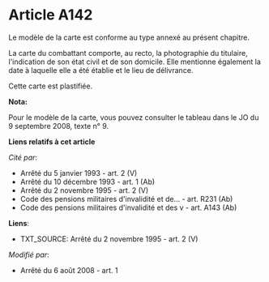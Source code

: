 # Article A142

Le modèle de la carte est conforme au type annexé au présent chapitre. 

La carte du combattant comporte, au recto, la photographie du titulaire, l'indication de son état civil et de son domicile.
Elle mentionne également la date à laquelle elle a été établie et le lieu de délivrance. 

Cette carte est plastifiée.

**Nota:**

Pour le modèle de la carte, vous pouvez consulter le tableau dans le JO du 9 septembre 2008, texte n° 9.

**Liens relatifs à cet article**

_Cité par_:

  - Arrêté du 5 janvier 1993 - art. 2 (V)
  - Arrêté du 10 décembre 1993 - art. 1 (Ab)
  - Arrêté du 2 novembre 1995 - art. 2 (V)
  - Code des pensions militaires d'invalidité et de... - art. R231 (Ab)
  - Code des pensions militaires d'invalidité et des v - art. A143 (Ab)

**Liens**:

  - TXT_SOURCE: Arrêté du 2 novembre 1995 - art. 2 (V)

_Modifié par_:

  - Arrêté du 6 août 2008 - art. 1
